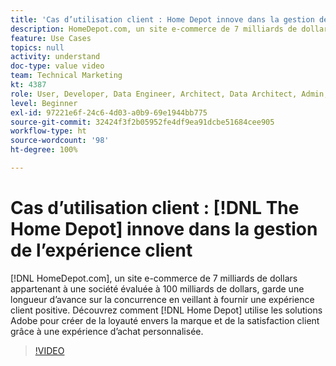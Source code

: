 ```yaml
---
title: 'Cas d’utilisation client : Home Depot innove dans la gestion de l’expérience client'
description: HomeDepot.com, un site e-commerce de 7 milliards de dollars appartenant à une société évaluée à 100 milliards de dollars, garde une longueur d’avance sur la concurrence en veillant à fournir une expérience client positive. Découvrez comment Home Depot utilise les solutions Adobe pour créer de la fidélité envers la marque et de la satisfaction client à travers une expérience d’achat personnalisée.
feature: Use Cases
topics: null
activity: understand
doc-type: value video
team: Technical Marketing
kt: 4387
role: User, Developer, Data Engineer, Architect, Data Architect, Admin, Leader
level: Beginner
exl-id: 97221e6f-24c6-4d03-a0b9-69e1944bb775
source-git-commit: 32424f3f2b05952fe4df9ea91dcbe51684cee905
workflow-type: ht
source-wordcount: '98'
ht-degree: 100%

---
```


# Cas d’utilisation client : [!DNL The Home Depot] innove dans la gestion de l’expérience client

[!DNL HomeDepot.com], un site e-commerce de 7 milliards de dollars appartenant à une société évaluée à 100 milliards de dollars, garde une longueur d’avance sur la concurrence en veillant à fournir une expérience client positive. Découvrez comment [!DNL Home Depot] utilise les solutions Adobe pour créer de la loyauté envers la marque et de la satisfaction client grâce à une expérience d’achat personnalisée.

>[!VIDEO](https://video.tv.adobe.com/v/31506/?quality=12)
